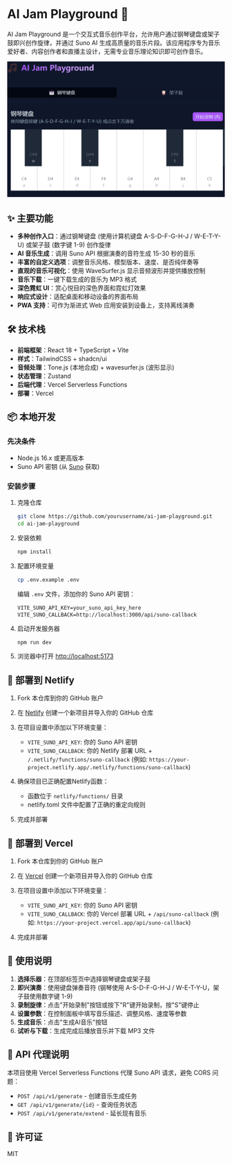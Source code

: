 # AI Jam Playground 🎵

AI Jam Playground 是一个交互式音乐创作平台，允许用户通过钢琴键盘或架子鼓即兴创作旋律，并通过 Suno AI 生成高质量的音乐片段。该应用程序专为音乐爱好者、内容创作者和直播主设计，无需专业音乐理论知识即可创作音乐。

![AI Jam Playground](public/screenshot.png)

## ✨ 主要功能

- **多种创作入口**：通过钢琴键盘 (使用计算机键盘 A-S-D-F-G-H-J / W-E-T-Y-U) 或架子鼓 (数字键 1-9) 创作旋律
- **AI 音乐生成**：调用 Suno API 根据演奏的音符生成 15-30 秒的音乐
- **丰富的自定义选项**：调整音乐风格、模型版本、速度、是否纯伴奏等
- **直观的音乐可视化**：使用 WaveSurfer.js 显示音频波形并提供播放控制
- **音乐下载**：一键下载生成的音乐为 MP3 格式
- **深色霓虹 UI**：赏心悦目的深色界面和霓虹灯效果
- **响应式设计**：适配桌面和移动设备的界面布局
- **PWA 支持**：可作为渐进式 Web 应用安装到设备上，支持离线演奏

## 🛠️ 技术栈

- **前端框架**：React 18 + TypeScript + Vite
- **样式**：TailwindCSS + shadcn/ui
- **音频处理**：Tone.js (本地合成) + wavesurfer.js (波形显示)
- **状态管理**：Zustand
- **后端代理**：Vercel Serverless Functions
- **部署**：Vercel

## 📦 本地开发

### 先决条件

- Node.js 16.x 或更高版本
- Suno API 密钥 (从 [Suno](https://suno.ai) 获取)

### 安装步骤

1. 克隆仓库
   ```bash
   git clone https://github.com/yourusername/ai-jam-playground.git
   cd ai-jam-playground
   ```

2. 安装依赖
   ```bash
   npm install
   ```

3. 配置环境变量
   ```bash
   cp .env.example .env
   ```
   编辑 `.env` 文件，添加你的 Suno API 密钥：
   ```
   VITE_SUNO_API_KEY=your_suno_api_key_here
   VITE_SUNO_CALLBACK=http://localhost:3000/api/suno-callback
   ```

4. 启动开发服务器
   ```bash
   npm run dev
   ```

5. 浏览器中打开 [http://localhost:5173](http://localhost:5173)

## 🚀 部署到 Netlify

1. Fork 本仓库到你的 GitHub 账户

2. 在 [Netlify](https://netlify.com) 创建一个新项目并导入你的 GitHub 仓库

3. 在项目设置中添加以下环境变量：
   - `VITE_SUNO_API_KEY`: 你的 Suno API 密钥
   - `VITE_SUNO_CALLBACK`: 你的 Netlify 部署 URL + `/.netlify/functions/suno-callback` (例如: `https://your-project.netlify.app/.netlify/functions/suno-callback`)

4. 确保项目已正确配置Netlify函数：
   - 函数位于 `netlify/functions/` 目录
   - netlify.toml 文件中配置了正确的重定向规则

5. 完成并部署

## 🚀 部署到 Vercel

1. Fork 本仓库到你的 GitHub 账户

2. 在 [Vercel](https://vercel.com) 创建一个新项目并导入你的 GitHub 仓库

3. 在项目设置中添加以下环境变量：
   - `VITE_SUNO_API_KEY`: 你的 Suno API 密钥
   - `VITE_SUNO_CALLBACK`: 你的 Vercel 部署 URL + `/api/suno-callback` (例如: `https://your-project.vercel.app/api/suno-callback`)

4. 完成并部署

## 📝 使用说明

1. **选择乐器**：在顶部标签页中选择钢琴键盘或架子鼓
2. **即兴演奏**：使用键盘弹奏音符 (钢琴使用 A-S-D-F-G-H-J / W-E-T-Y-U，架子鼓使用数字键 1-9)
3. **录制旋律**：点击"开始录制"按钮或按下"R"键开始录制，按"S"键停止
4. **设置参数**：在控制面板中填写音乐描述、调整风格、速度等参数
5. **生成音乐**：点击"生成AI音乐"按钮
6. **试听与下载**：生成完成后播放音乐并下载 MP3 文件

## 🔄 API 代理说明

本项目使用 Vercel Serverless Functions 代理 Suno API 请求，避免 CORS 问题：

- `POST /api/v1/generate` - 创建音乐生成任务
- `GET /api/v1/generate/{id}` - 查询任务状态
- `POST /api/v1/generate/extend` - 延长现有音乐

## 📄 许可证

MIT 